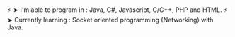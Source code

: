 
⚡ ➤ I'm able to program in : Java, C#, Javascript, C/C++, PHP and HTML.
⚡ ➤ Currently learning : Socket oriented programming (Networking) with Java.
